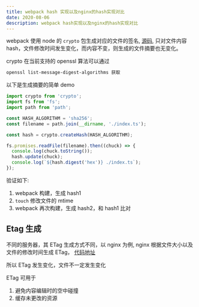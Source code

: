 ```yaml
---
title: webpack hash 实现以及nginx的hash实现对比
date: 2020-08-06
description: webpack hash实现以及nginx的hash实现对比
---
```



webpack 使用 node 的 `crypto` 包生成对应的文件的签名, [源码](https://github.com/webpack/webpack/blob/master/lib/util/createHash.js), 只对文件内容 hash，文件修改时间发生变化，而内容不变，则生成的文件摘要也无变化。

crypto 在当前支持的 openssl 算法可以通过

```bash
openssl list-message-digest-algorithms 获取
```

以下是生成摘要的简单 demo

```ts
import crypto from 'crypto';
import fs from 'fs';
import path from 'path';

const HASH_ALGORITHM = 'sha256';
const filename = path.join(__dirname, './index.ts');

const hash = crypto.createHash(HASH_ALGORITHM);

fs.promises.readFile(filename).then((chuck) => {
  console.log(chuck.toString());
  hash.update(chuck);
  console.log(`${hash.digest('hex')} ./index.ts`);
});
```

验证如下:

1. webpack 构建，生成 hash1
2. `touch` 修改文件的 mtime
3. webpack 再次构建，生成 hash2，和 hash1 比对

## Etag 生成

不同的服务器，其 ETag 生成方式不同，以 nginx 为例, nginx 根据文件大小以及文件的修改时间生成 ETag，
[代码地址](https://github.com/mikewest/nginx-static-etags/blob/25bfaf971123f3c7a177bc25d3d69225948beb16/ngx_http_static_etags_module.c#L143)

所以 ETag 发生变化，文件不一定发生变化

ETag 可用于

1. 避免内容编辑时的空中碰撞
2. 缓存未更改的资源

